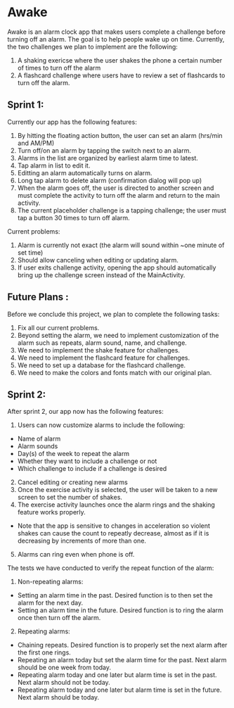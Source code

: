 # Awake
Awake is an alarm clock app that makes users complete a challenge before turning off an alarm. The goal is to help people wake up on time. Currently, the two challenges we plan to implement are the following:
1. A shaking exericse where the user shakes the phone a certain number of times to turn off the alarm
2. A flashcard challenge where users have to review a set of flashcards to turn off the alarm.

## Sprint 1:
Currently our app has the following features:
1. By hitting the floating action button, the user can set an alarm (hrs/min and AM/PM)
2. Turn off/on an alarm by tapping the switch next to an alarm.
3. Alarms in the list are organized by earliest alarm time to latest. 
4. Tap alarm in list to edit it. 
5. Editting an alarm automatically turns on alarm.
6. Long tap alarm to delete alarm (confirmation dialog will pop up)
7. When the alarm goes off, the user is directed to another screen and must complete the activity to turn off the alarm and return
   to the main activity.  
8. The current placeholder challenge is a tapping challenge; the user must tap a button 30 times to turn off alarm. 

Current problems:
1. Alarm is currently not exact (the alarm will sound within ~one minute of set time)
2. Should allow canceling when editing or updating alarm.
3. If user exits challenge activity, opening the app should automatically bring up the challenge screen instead of the MainActivity.

## Future Plans :
Before we conclude this project, we plan to complete the following tasks:
1. Fix all our current problems. 
2. Beyond setting the alarm, we need to implement customization of the alarm such as repeats, alarm sound, name, and challenge.
3. We need to implement the shake feature for challenges.
4. We need to implement the flashcard feature for challenges.
5. We need to set up a database for the flashcard challenge. 
6. We need to make the colors and fonts match with our original plan.

## Sprint 2:

After sprint 2, our app now has the following features:
1. Users can now customize alarms to include the following:
* Name of alarm
* Alarm sounds
* Day(s) of the week to repeat the alarm
* Whether they want to include a challenge or not
* Which challenge to include if a challenge is desired
2. Cancel editing or creating new alarms
3. Once the exercise activity is selected, the user will be taken to a new screen to set the number of shakes.
4. The exercise activity launches once the alarm rings and the shaking feature works properly.
* Note that the app is sensitive to changes in acceleration so violent shakes can cause the count to repeatly decrease, almost as if it is decreasing by increments of more than one.
5. Alarms can ring even when phone is off.

The tests we have conducted to verify the repeat function of the alarm:
1. Non-repeating alarms:
* Setting an alarm time in the past. Desired function is to then set the alarm for the next day.
* Setting an alarm time in the future. Desired function is to ring the alarm once then turn off the alarm.
2. Repeating alarms:
* Chaining repeats. Desired function is to properly set the next alarm after the first one rings.
* Repeating an alarm today but set the alarm time for the past. Next alarm should be one week from today.
* Repeating alarm today and one later but alarm time is set in the past. Next alarm should not be today.
* Repeating alarm today and one later but alarm time is set in the future. Next alarm should be today.



